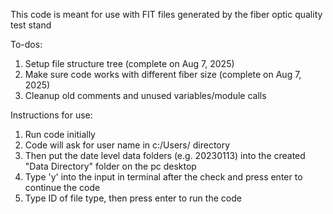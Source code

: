 This code is meant for use with FIT files generated by the fiber optic quality test stand


To-dos:

1. Setup file structure tree (complete on Aug 7, 2025)
2. Make sure code works with different fiber size (complete on Aug 7, 2025)
3. Cleanup old comments and unused variables/module calls


Instructions for use:

1. Run code initially
2. Code will ask for user name in c:/Users/ directory
3. Then put the date level data folders (e.g. 20230113) into the created "Data Directory" folder on the pc desktop
4. Type 'y' into the input in terminal after the check and press enter to continue the code
5. Type ID of file type, then press enter to run the code
